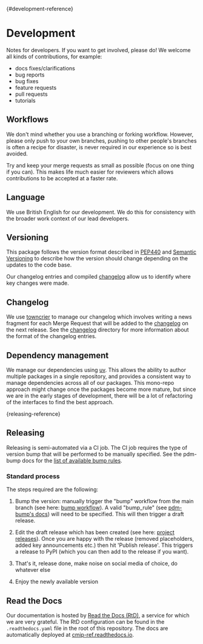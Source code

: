 [](){#development-reference}
# Development

Notes for developers. If you want to get involved, please do!
We welcome all kinds of contributions, for example:

- docs fixes/clarifications
- bug reports
- bug fixes
- feature requests
- pull requests
- tutorials

## Workflows

We don't mind whether you use a branching or forking workflow.
However, please only push to your own branches,
pushing to other people's branches is often a recipe for disaster,
is never required in our experience
so is best avoided.

Try and keep your merge requests as small as possible
(focus on one thing if you can).
This makes life much easier for reviewers
which allows contributions to be accepted at a faster rate.

## Language

We use British English for our development.
We do this for consistency with the broader work context of our lead developers.

## Versioning

This package follows the version format
described in [PEP440](https://peps.python.org/pep-0440/)
and [Semantic Versioning](https://semver.org/)
to describe how the version should change
depending on the updates to the code base.

Our changelog entries and compiled [changelog](./changelog.md)
allow us to identify where key changes were made.

## Changelog

We use [towncrier]() to manage our changelog which involves writing a news fragment
for each Merge Request that will be added to the [changelog](./changelog.md)
on the next release.
See the [changelog](https://github.com/CMIP-REF/cmip-ref/tree/main/changelog) directory
for more information about the format of the changelog entries.

## Dependency management

We manage our dependencies using [uv](https://docs.astral.sh/uv/).
This allows the ability to author multiple packages in a single repository,
and provides a consistent way to manage dependencies across all of our packages.
This mono-repo approach might change once the packages become more mature,
but since we are in the early stages of development,
there will be a lot of refactoring of the interfaces to find the best approach.

[](){releasing-reference}
## Releasing

Releasing is semi-automated via a CI job.
The CI job requires the type of version bump
that will be performed to be manually specified.
See the pdm-bump docs for the
[list of available bump rules](https://github.com/carstencodes/pdm-bump#usage).

### Standard process

The steps required are the following:

1. Bump the version: manually trigger the "bump" workflow from the main branch
   (see here: [bump workflow](https://github.com/CMIP-REF/cmip-ref/actions/workflows/bump.yaml)).
   A valid "bump_rule" (see [pdm-bump's docs](https://github.com/carstencodes/pdm-bump#usage)) will need to be specified.
   This will then trigger a draft release.

1. Edit the draft release which has been created
   (see here:
   [project releases](https://github.com/CMIP-REF/cmip-ref/releases)).
   Once you are happy with the release (removed placeholders, added key
   announcements etc.) then hit 'Publish release'. This triggers a release to
   PyPI (which you can then add to the release if you want).


1. That's it, release done, make noise on social media of choice, do whatever
   else

1. Enjoy the newly available version

## Read the Docs

Our documentation is hosted by
[Read the Docs (RtD)](https://www.readthedocs.org/),
a service for which we are very grateful.
The RtD configuration can be found in the `.readthedocs.yaml` file
in the root of this repository.
The docs are automatically deployed at
[cmip-ref.readthedocs.io](https://cmip-ref.readthedocs.io/en/latest/).
